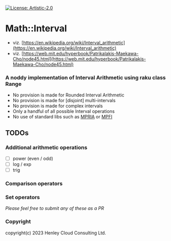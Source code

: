 [![License: Artistic-2.0](https://img.shields.io/badge/License-Artistic%202.0-0298c3.svg)](https://opensource.org/licenses/Artistic-2.0)

# Math::Interval

- viz. [https://en.wikipedia.org/wiki/Interval_arithmetic](https://en.wikipedia.org/wiki/Interval_arithmetic)
- viz. [https://web.mit.edu/hyperbook/Patrikalakis-Maekawa-Cho/node45.html](https://web.mit.edu/hyperbook/Patrikalakis-Maekawa-Cho/node45.html)

### A noddy implementation of Interval Arithmetic using raku class Range 
- No provision is made for Rounded Interval Arithmetic
- No provision is made for [disjoint] multi-intervals
- No provision is made for complex intervals
- Only a handful of all possible Interval operations
- No use of standard libs such as [MPRIA](https://www.gnu.org/software/mpria/) or [MPFI](https://metacpan.org/pod/Math::MPFI)

## TODOs
### Additional arithmetic operations
- [ ] power (even / odd)
- [ ] log / exp 
- [ ] trig
### Comparison operators 
### Set operators 

_Please feel free to submit any of these as a PR_

### Copyright
copyright(c) 2023 Henley Cloud Consulting Ltd.
